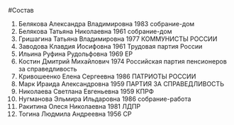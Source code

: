 #Состав
1. Белякова Александра Владимировна 1983 собрание-дом
2. Белякова Татьяна Николаевна 1961 собрание-дом
3. Гришагина Татьяна Владимировна 1977 КОММУНИСТЫ РОССИИ
4. Заводова Клавдия Иосифовна 1961 Трудовая партия России
5. Ильина Руфина Рудольфовна 1969 ЕР
6. Костин Дмитрий Михайлович 1974 Российская партия пенсионеров за справедливость
7. Кривошеенко Елена Сергеевна 1986 ПАТРИОТЫ РОССИИ
8. Марк Ираида Александровна 1959 ПАРТИЯ ЗА СПРАВЕДЛИВОСТЬ
9. Николаева Светлана Евгеньевна 1959 КПРФ
10. Нугманова Эльмира Ильдаровна 1986 собрание-работа
11. Ракитина Олеся Николаевна 1981 ЛДПР
12. Тогина Людмила Андреевна 1956 СР
